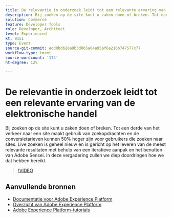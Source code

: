 ```yaml
---
title: De relevantie in onderzoek leidt tot een relevante ervaring van de elektronische handel
description: Bij zoeken op de site kunt u zaken doen of breken. Tot een derde van het verkeer naar een site maakt gebruik van zoekopdrachten en de conversietarieven kunnen 50% hoger zijn voor gebruikers die zoeken naar sites. Live zoeken is geheel nieuw en is gericht op het leveren van de meest relevante resultaten met behulp van een iteratieve aanpak en het benutten van Adobe Sensei. In deze vergadering zullen we diep doordringen hoe we dat hebben bereikt.
solution: Commerce
feature: Developer Tools
role: Developer, Architect
level: Experienced
kt: 9151
type: Event
source-git-commit: edd0bdb28a9b3d065a64a95af6a216b747577c77
workflow-type: tm+mt
source-wordcount: '174'
ht-degree: 12%

---
```


# De relevantie in onderzoek leidt tot een relevante ervaring van de elektronische handel

Bij zoeken op de site kunt u zaken doen of breken. Tot een derde van het verkeer naar een site maakt gebruik van zoekopdrachten en de conversietarieven kunnen 50% hoger zijn voor gebruikers die zoeken naar sites. Live zoeken is geheel nieuw en is gericht op het leveren van de meest relevante resultaten met behulp van een iteratieve aanpak en het benutten van Adobe Sensei. In deze vergadering zullen we diep doordringen hoe we dat hebben bereikt.

>[!VIDEO](https://video.tv.adobe.com/v/337579/?quality=12&learn=on&hidetitle=true)

## Aanvullende bronnen

- [Documentatie voor Adobe Experience Platform](https://experienceleague.adobe.com/docs/experience-platform.html)
- [Overzicht van Adobe Experience Platform](https://experienceleague.adobe.com/docs/experience-platform/landing/home.html)
- [Adobe Experience Platform-tutorials](https://experienceleague.adobe.com/docs/platform-learn/tutorials/overview.html?lang=nl)
